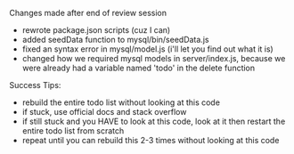 
Changes made after end of review session
- rewrote package.json scripts (cuz I can)
- added seedData function to mysql/bin/seedData.js
- fixed an syntax error in mysql/model.js (i'll let you find out what it is)
- changed how we required mysql models in server/index.js, because we were already had a variable named 'todo' in the delete function

Success Tips:
- rebuild the entire todo list without looking at this code
- if stuck, use official docs and stack overflow
- if still stuck and you HAVE to look at this code, look at it then restart the entire todo list from scratch
- repeat until you can rebuild this 2-3 times without looking at this code